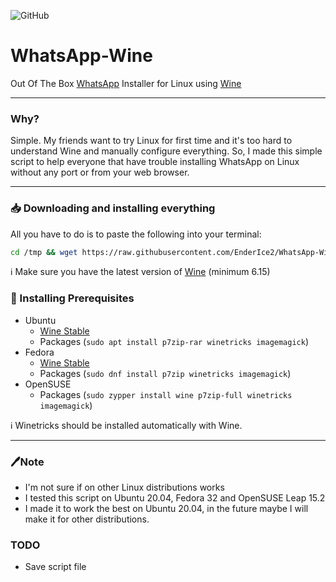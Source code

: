 ![GitHub](https://img.shields.io/github/license/EnderIce2/WhatsApp-Wine?style=for-the-badge)

# WhatsApp-Wine

Out Of The Box [WhatsApp](https://www.whatsapp.com/) Installer for Linux using [Wine](https://winehq.org/)

---

### Why?
Simple. My friends want to try Linux for first time and it's too hard to understand Wine and manually configure everything. So, I made this simple script to help everyone that have trouble installing WhatsApp on Linux without any port or from your web browser. 

---

### 📥 Downloading and installing everything
All you have to do is to paste the following into your terminal:

```bash
cd /tmp && wget https://raw.githubusercontent.com/EnderIce2/WhatsApp-Wine/master/whatsapp-wine.sh && chmod +x ./whatsapp-wine.sh && ./whatsapp-wine.sh
```

ℹ️ Make sure you have the latest version of [Wine](https://wiki.winehq.org/) (minimum 6.15)

### 📖 Installing Prerequisites
- Ubuntu
  - [Wine Stable](https://wiki.winehq.org/Ubuntu)
  - Packages (`sudo apt install p7zip-rar winetricks imagemagick`)
- Fedora
  - [Wine Stable](https://wiki.winehq.org/Fedora)
  - Packages (`sudo dnf install p7zip winetricks imagemagick`)
- OpenSUSE
  - Packages (`sudo zypper install wine p7zip-full winetricks imagemagick`)

ℹ️ Winetricks should be installed automatically with Wine.

---

### 🖊️Note

- I'm not sure if on other Linux distributions works
- I tested this script on Ubuntu 20.04, Fedora 32 and OpenSUSE Leap 15.2
- I made it to work the best on Ubuntu 20.04, in the future maybe I will make it for other distributions.

### TODO
- Save script file
